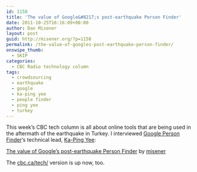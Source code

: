 ```yaml
---
id: 1158
title: 'The value of Google&#8217;s post-earthquake Person Finder'
date: 2011-10-25T16:16:09+00:00
author: Dan Misener
layout: post
guid: http://misener.org/?p=1158
permalink: /the-value-of-googles-post-earthquake-person-finder/
onswipe_thumb:
  - SKIP
categories:
  - CBC Radio technology column
tags:
  - crowdsourcing
  - earthquake
  - google
  - ka-ping yee
  - people finder
  - ping yee
  - turkey
---
```

This week&#8217;s CBC tech column is all about online tools that are being used in the aftermath of the earthquake in Turkey. I interviewed [Google Person Finder](http://turkey-2011.googlepersonfinder.appspot.com/?lang=en)&#8216;s technical lead, [Ka-Ping Yee](http://zesty.ca/):

<span><a href="http://soundcloud.com/misener/the-value-of-googles-post">The value of Google&#8217;s post-earthquake Person Finder</a> by <a href="http://soundcloud.com/misener">misener</a></span> 

The [cbc.ca/tech/](http://www.cbc.ca/news/technology/story/2011/10/25/f-vp-misener.html) version is up now, too.